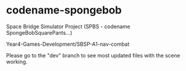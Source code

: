 # codename-spongebob
Space Bridge Simulator Project (SPBS - codename SpongeBobSquarePants...)

Year4-Games-Development/SBSP-A1-nav-combat

Please go to the "dev" branch to see most updated files with the scene working.
